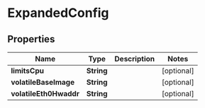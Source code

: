 

# ExpandedConfig


## Properties

Name | Type | Description | Notes
------------ | ------------- | ------------- | -------------
**limitsCpu** | **String** |  |  [optional]
**volatileBaseImage** | **String** |  |  [optional]
**volatileEth0Hwaddr** | **String** |  |  [optional]



